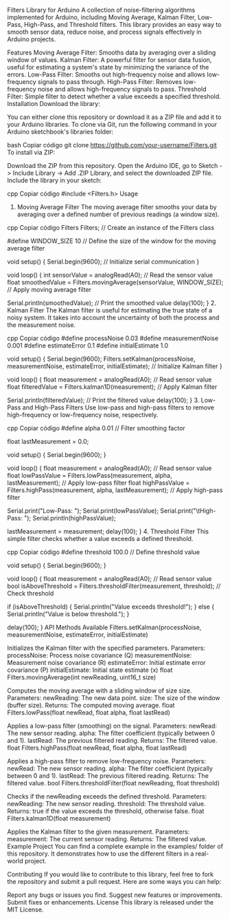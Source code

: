 Filters Library for Arduino
A collection of noise-filtering algorithms implemented for Arduino, including Moving Average, Kalman Filter, Low-Pass, High-Pass, and Threshold filters. This library provides an easy way to smooth sensor data, reduce noise, and process signals effectively in Arduino projects.

Features
Moving Average Filter: Smooths data by averaging over a sliding window of values.
Kalman Filter: A powerful filter for sensor data fusion, useful for estimating a system's state by minimizing the variance of the errors.
Low-Pass Filter: Smooths out high-frequency noise and allows low-frequency signals to pass through.
High-Pass Filter: Removes low-frequency noise and allows high-frequency signals to pass.
Threshold Filter: Simple filter to detect whether a value exceeds a specified threshold.
Installation
Download the library:

You can either clone this repository or download it as a ZIP file and add it to your Arduino libraries.
To clone via Git, run the following command in your Arduino sketchbook's libraries folder:

bash
Copiar código
git clone https://github.com/your-username/Filters.git
To install via ZIP:

Download the ZIP from this repository.
Open the Arduino IDE, go to Sketch -> Include Library -> Add .ZIP Library, and select the downloaded ZIP file.
Include the library in your sketch:

cpp
Copiar código
#include <Filters.h>
Usage
1. Moving Average Filter
The moving average filter smooths your data by averaging over a defined number of previous readings (a window size).

cpp
Copiar código
Filters Filters;  // Create an instance of the Filters class

#define WINDOW_SIZE 10  // Define the size of the window for the moving average filter

void setup() {
  Serial.begin(9600);  // Initialize serial communication
}

void loop() {
  int sensorValue = analogRead(A0);  // Read the sensor value
  float smoothedValue = Filters.movingAverage(sensorValue, WINDOW_SIZE);  // Apply moving average filter

  Serial.println(smoothedValue);  // Print the smoothed value
  delay(100);
}
2. Kalman Filter
The Kalman filter is useful for estimating the true state of a noisy system. It takes into account the uncertainty of both the process and the measurement noise.

cpp
Copiar código
#define processNoise 0.03
#define measurementNoise 0.001
#define estimateError 0.1
#define initialEstimate 1.0

void setup() {
  Serial.begin(9600);
  Filters.setKalman(processNoise, measurementNoise, estimateError, initialEstimate);  // Initialize Kalman filter
}

void loop() {
  float measurement = analogRead(A0);  // Read sensor value
  float filteredValue = Filters.kalman1D(measurement);  // Apply Kalman filter

  Serial.println(filteredValue);  // Print the filtered value
  delay(100);
}
3. Low-Pass and High-Pass Filters
Use low-pass and high-pass filters to remove high-frequency or low-frequency noise, respectively.

cpp
Copiar código
#define alpha 0.01  // Filter smoothing factor

float lastMeasurement = 0.0;

void setup() {
  Serial.begin(9600);
}

void loop() {
  float measurement = analogRead(A0);  // Read sensor value
  float lowPassValue = Filters.lowPass(measurement, alpha, lastMeasurement);  // Apply low-pass filter
  float highPassValue = Filters.highPass(measurement, alpha, lastMeasurement);  // Apply high-pass filter

  Serial.print("Low-Pass: ");
  Serial.print(lowPassValue);
  Serial.print("\tHigh-Pass: ");
  Serial.println(highPassValue);

  lastMeasurement = measurement;
  delay(100);
}
4. Threshold Filter
This simple filter checks whether a value exceeds a defined threshold.

cpp
Copiar código
#define threshold 100.0  // Define threshold value

void setup() {
  Serial.begin(9600);
}

void loop() {
  float measurement = analogRead(A0);  // Read sensor value
  bool isAboveThreshold = Filters.thresholdFilter(measurement, threshold);  // Check threshold

  if (isAboveThreshold) {
    Serial.println("Value exceeds threshold!");
  } else {
    Serial.println("Value is below threshold.");
  }

  delay(100);
}
API
Methods Available
Filters.setKalman(processNoise, measurementNoise, estimateError, initialEstimate)

Initializes the Kalman filter with the specified parameters.
Parameters:
processNoise: Process noise covariance (Q)
measurementNoise: Measurement noise covariance (R)
estimateError: Initial estimate error covariance (P)
initialEstimate: Initial state estimate (x)
float Filters.movingAverage(int newReading, uint16_t size)

Computes the moving average with a sliding window of size size.
Parameters:
newReading: The new data point.
size: The size of the window (buffer size).
Returns: The computed moving average.
float Filters.lowPass(float newRead, float alpha, float lastRead)

Applies a low-pass filter (smoothing) on the signal.
Parameters:
newRead: The new sensor reading.
alpha: The filter coefficient (typically between 0 and 1).
lastRead: The previous filtered reading.
Returns: The filtered value.
float Filters.highPass(float newRead, float alpha, float lastRead)

Applies a high-pass filter to remove low-frequency noise.
Parameters:
newRead: The new sensor reading.
alpha: The filter coefficient (typically between 0 and 1).
lastRead: The previous filtered reading.
Returns: The filtered value.
bool Filters.thresholdFilter(float newReading, float threshold)

Checks if the newReading exceeds the defined threshold.
Parameters:
newReading: The new sensor reading.
threshold: The threshold value.
Returns: true if the value exceeds the threshold, otherwise false.
float Filters.kalman1D(float measurement)

Applies the Kalman filter to the given measurement.
Parameters:
measurement: The current sensor reading.
Returns: The filtered value.
Example Project
You can find a complete example in the examples/ folder of this repository. It demonstrates how to use the different filters in a real-world project.

Contributing
If you would like to contribute to this library, feel free to fork the repository and submit a pull request. Here are some ways you can help:

Report any bugs or issues you find.
Suggest new features or improvements.
Submit fixes or enhancements.
License
This library is released under the MIT License.

